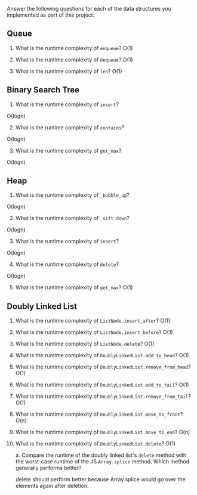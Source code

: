 Answer the following questions for each of the data structures you implemented as part of this project.

## Queue

1. What is the runtime complexity of `enqueue`?
O(1) 

2. What is the runtime complexity of `dequeue`?
O(1)

3. What is the runtime complexity of `len`?
O(1)
## Binary Search Tree

1. What is the runtime complexity of `insert`?

O(logn) 

2. What is the runtime complexity of `contains`?

O(logn)

3. What is the runtime complexity of `get_max`? 

O(logn)
## Heap

1. What is the runtime complexity of `_bubble_up`?

O(logn)

2. What is the runtime complexity of `_sift_down`?

O(logn)

3. What is the runtime complexity of `insert`?

O(logn)

4. What is the runtime complexity of `delete`?

O(logn)

5. What is the runtime complexity of `get_max`?
O(1)

## Doubly Linked List

1. What is the runtime complexity of `ListNode.insert_after`?
O(1)

2. What is the runtime complexity of `ListNode.insert_before`?
O(1)

3. What is the runtime complexity of `ListNode.delete`?
O(1)

4. What is the runtime complexity of `DoublyLinkedList.add_to_head`?
O(1)

5. What is the runtime complexity of `DoublyLinkedList.remove_from_head`?
O(1)

6. What is the runtime complexity of `DoublyLinkedList.add_to_tail`?
O(1)

7. What is the runtime complexity of `DoublyLinkedList.remove_from_tail`?
O(1)

8. What is the runtime complexity of `DoublyLinkedList.move_to_front`?
O(n)

9. What is the runtime complexity of `DoublyLinkedList.move_to_end`?
O(n)

10. What is the runtime complexity of `DoublyLinkedList.delete`?
O(1)

    a. Compare the runtime of the doubly linked list's `delete` method with the worst-case runtime of the JS `Array.splice` method. Which method generally performs better?

    delete should perform better because Array.splice would go over the elements again after deletion.